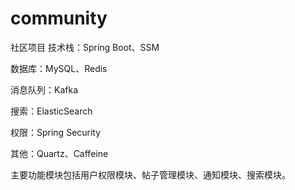 # community
社区项目
技术栈：Spring Boot、SSM

数据库：MySQL、Redis

消息队列：Kafka

搜索：ElasticSearch

权限：Spring Security

其他：Quartz、Caffeine

主要功能模块包括用户权限模块、帖子管理模块、通知模块、搜索模块。
